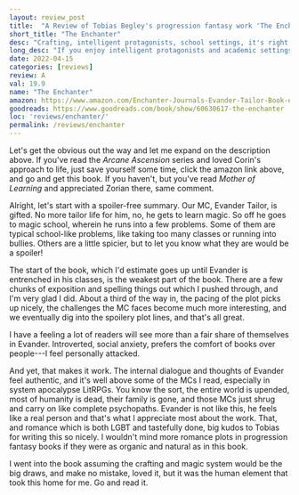 ```yaml
---
layout: review_post
title:  "A Review of Tobias Begley's progression fantasy work 'The Enchanter'"
short_title: "The Enchanter"
desc: "Crafting, intelligent protagonists, school settings, it's right up my alley."
long_desc: "If you enjoy intelligent protagonists and academic settings, you'll love this book. It starts a little slow, but its well worth sticking with."
date: 2022-04-15
categories: [reviews]
review: A
val: 19.9
name: "The Enchanter"
amazon: https://www.amazon.com/Enchanter-Journals-Evander-Tailor-Book-ebook/dp/B09VNDHW49
goodreads: https://www.goodreads.com/book/show/60630617-the-enchanter
loc: 'reviews/enchanter/'
permalink: /reviews/enchanter
---
```


Let's get the obvious out the way and let me expand on the description above. If you've read the *Arcane Ascension* series and loved Corin's approach to life, just save yourself some time, click the amazon link above, and go and get this book. If you haven't, but you've read *Mother of Learning* and appreciated Zorian there, same comment.

Alright, let's start with a spoiler-free summary. Our MC, Evander Tailor, is gifted. No more tailor life for him, no, he gets to learn magic. So off he goes to magic school, wherein he runs into a few problems. Some of them are typical school-like problems, like taking too many classes or running into bullies. Others are a little spicier, but to let you know what they are would be a spoiler!

The start of the book, which I'd estimate goes up until Evander is entrenched in his classes, is the weakest part of the book. There are a few chunks of exposition and spelling things out which I pushed through, and I'm very glad I did. About a third of the way in, the pacing of the plot picks up nicely, the challenges the MC faces become much more interesting, and we eventually dig into the spoilery plot lines, and that's all great. 

I have a feeling a lot of readers will see more than a fair share of themselves in Evander. Introverted, social anxiety, prefers the comfort of books over people---I feel personally attacked. 

And yet, that makes it work. The internal dialogue and thoughts of Evander feel authentic, and it's well above some of the MCs I read, especially in system apocalypse LitRPGs. You know the sort, the entire world is upended, most of humanity is dead, their family is gone, and those MCs just shrug and carry on like complete psychopaths. Evander is not like this, he feels like a real person and that's what I appreciate most about the work. That, and romance which is both LGBT and tastefully done, big kudos to Tobias for writing this so nicely. I wouldn't mind more romance plots in progression fantasy books if they were as organic and natural as in this book.

I went into the book assuming the crafting and magic system would be the big draws, and make no mistake, loved it, but it was the human element that took this home for me. Go and read it.
